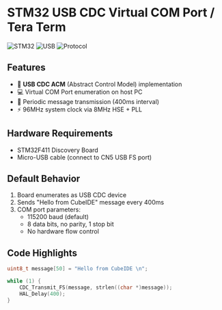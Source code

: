 # STM32 USB CDC Virtual COM Port / Tera Term

![STM32](https://img.shields.io/badge/STM32F411-Discovery-03234B?logo=stmicroelectronics&logoColor=white)
![USB](https://img.shields.io/badge/USB-CDC_Device-2496ED?logo=usb&logoColor=white)
![Protocol](https://img.shields.io/badge/Protocol-Virtual_COM_Port-blueviolet)


## Features
- 📡 **USB CDC ACM** (Abstract Control Model) implementation
- 💻 Virtual COM Port enumeration on host PC
- 🔁 Periodic message transmission (400ms interval)
- ⚡ 96MHz system clock via 8MHz HSE + PLL

## Hardware Requirements
- STM32F411 Discovery Board
- Micro-USB cable (connect to CN5 USB FS port)

## Default Behavior
1. Board enumerates as USB CDC device
2. Sends "Hello from CubeIDE" message every 400ms
3. COM port parameters:
   - 115200 baud (default)
   - 8 data bits, no parity, 1 stop bit
   - No hardware flow control

## Code Highlights
```c
uint8_t message[50] = "Hello from CubeIDE \n";

while (1) {
    CDC_Transmit_FS(message, strlen((char *)message));
    HAL_Delay(400);
}
